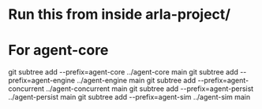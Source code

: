 # Run this from inside arla-project/

# For agent-core
git subtree add --prefix=agent-core ../agent-core main
git subtree add --prefix=agent-engine ../agent-engine main
git subtree add --prefix=agent-concurrent ../agent-concurrent main
git subtree add --prefix=agent-persist ../agent-persist main
git subtree add --prefix=agent-sim ../agent-sim main

